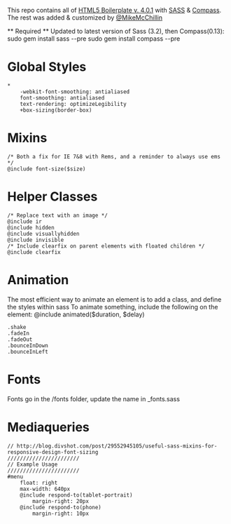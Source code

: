 
This repo contains all of [HTML5 Boilerplate v. 4.0.1](http://html5boilerplate.com) with [SASS](http://sass-lang.com/) & [Compass](http://compass-style.org/).
The rest was added & customized by [@MikeMcChillin](https://twitter.com/mikemcchillin)

** Required ** 
Updated to latest version of Sass (3.2), then Compass(0.13):
    sudo gem install sass --pre
    sudo gem install compass --pre

# Global Styles
    *
        -webkit-font-smoothing: antialiased
        font-smoothing: antialiased
        text-rendering: optimizeLegibility
        +box-sizing(border-box)
# Mixins
    /* Both a fix for IE 7&8 with Rems, and a reminder to always use ems */
    @include font-size($size)
# Helper Classes
    /* Replace text with an image */
    @include ir
    @include hidden
    @include visuallyhidden
    @include invisible
    /* Include clearfix on parent elements with floated children */
    @include clearfix
# Animation
The most efficient way to animate an element is to add a class, and define the styles within sass
    To animate something, include the following on the element:
    @include animated($duration, $delay)

    .shake
    .fadeIn
    .fadeOut
    .bounceInDown
    .bounceInLeft
# Fonts
Fonts go in the /fonts folder, update the name in _fonts.sass
# Mediaqueries
    // http://blog.divshot.com/post/29552945105/useful-sass-mixins-for-responsive-design-font-sizing
    ///////////////////////
    // Example Usage
    ///////////////////////
    #menu
        float: right
        max-width: 640px
        @include respond-to(tablet-portrait)
            margin-right: 20px
        @include respond-to(phone)
            margin-right: 10px

